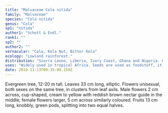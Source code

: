 ```yaml
---
title: "Malvaceae Cola nitida"
family: "Malvaceae"
species: "Cola nitida"
genus: "Cola"
sp1: "nitida"
author1: "Schott & Endl."
rank1: ""
sp2: ""
author2: ""
vernacular: "Cola, Kola Nut, Bitter Kola"
ecology: "Lowland rainforest."
distribution: "Sierra Leone, Liberia, Ivory Coast, Ghana and Nigeria. Occasionally cultivated in SE Asia."
uses: "Widely used in tropical Africa. Seeds are used as foodstuff, it contains caffeine, theobromine, tannin and kolanin (a heart stimulant)."
date: 2019-11-13T09:35:09.159Z
---
```

Evergreen tree, 12-20 m tall. Leaves 33 cm long, elliptic. Flowers unisexual, both sexes on the same tree, in clusters from leaf axils. Male flowers 2 cm across, cup-shaped, cream to yellow with reddish brown nectar guide in the middle; female flowers larger, 5 cm across similarly coloured. Fruits 13 cm long, knobbly, green pods, splitting into two equal halves.